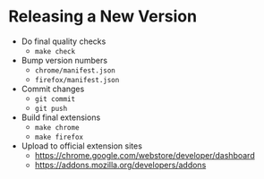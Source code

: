 Releasing a New Version
=======================

* Do final quality checks
    - `make check`
* Bump version numbers
    - `chrome/manifest.json`
    - `firefox/manifest.json`
* Commit changes
    - `git commit`
    - `git push`
* Build final extensions
    - `make chrome`
    - `make firefox`
* Upload to official extension sites
    - <https://chrome.google.com/webstore/developer/dashboard>
    - <https://addons.mozilla.org/developers/addons>
